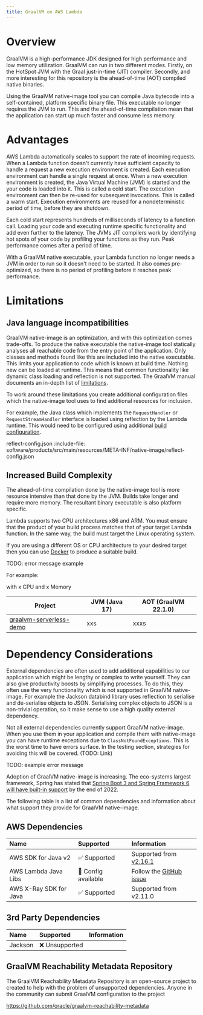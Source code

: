 ```yaml
---
title: GraalVM on AWS Lambda
---
```


# Overview

GraalVM is a high-performance JDK designed for high performance and low memory utilization. GraalVM can run in two different modes. Firstly, on the HotSpot JVM with the Graal just-in-time (JIT) compiler. Secondly, and more interesting for this repository is the ahead-of-time (AOT) compiled native binaries.

Using the GraalVM native-image tool you can compile Java bytecode into a self-contained, platform specific binary file. This executable no longer requires the JVM to run. This and the ahead-of-time compilation mean that the application can start up much faster and consume less memory.

# Advantages

AWS Lambda automatically scales to support the rate of incoming requests. When a Lambda function doesn't currently have sufficient capacity to handle a request a new execution environment is created. Each execution environment can handle a single request at once. When a new execution environment is created, the Java Virtual Machine (JVM) is started and the your code is loaded into it. This is called a cold start. The execution environment can then be re-used for subsequent invocations. This is called a warm start. Execution environments are reused for a nondeterministic period of time, before they are shutdown.

Each cold start represents hundreds of milliseconds of latency to a function call. Loading your code and executing runtime specific functionality and add even further to the latency. The JVMs JIT compilers work by identifying hot spots of your code by profiling your functions as they run. Peak performance comes after a period of time.

With a GraalVM native executable, your Lambda function no longer needs a JVM in order to run so it doesn't need to be started. It also comes pre-optimized, so there is no period of profiling before it reaches peak performance. 

# Limitations

## Java language incompatibilities

GraalVM native-image is an optimization, and with this optimization comes trade-offs. To produce the native executable the native-image tool statically analyses all reachable code from the entry point of the application. Only classes and methods found like this are included into the native executable. This limits your application to code which is known at build time. Nothing new can be loaded at runtime. This means that common functionality like dynamic class loading and reflection is not supported. The GraalVM manual documents an in-depth list of [limitations](https://www.graalvm.org/22.0/reference-manual/native-image/Limitations/).

To work around these limitations you create additional configuration files which the native-image tool uses to find additional resources for inclusion.

For example, the Java class which implements the `RequestHandler` or `RequestStreamHandler` interface is loaded using reflection by the Lambda runtime. This would need to be configured using additional [build configuration](https://www.graalvm.org/22.0/reference-manual/native-image/BuildConfiguration/).

reflect-config.json
:include-file: software/products/src/main/resources/META-INF/native-image/reflect-config.json

## Increased Build Complexity

The ahead-of-time compilation done by the native-image tool is more resource intensive than that done by the JVM. Builds take longer and require more memory. The resultant binary executable is also platform specific.

Lambda supports two CPU architectures x86 and ARM. You must ensure that the product of your build process matches that of your target Lambda function. In the same way, the build must target the Linux operating system.

If you are using a different OS or CPU architecture to your desired target then you can use [Docker](https://www.docker.com/) to produce a suitable build.

TODO: error message example

For example:

with x CPU and x Memory

| Project                                                                           | JVM (Java 17) | AOT (GraalVM 22.1.0) |
|-----------------------------------------------------------------------------------|---------------|----------------------|
| [graalvm-serverless-demo](https://github.com/aws-samples/serverless-graalvm-demo) | xxs           | xxxs                 |


# Dependency Considerations

External dependencies are often used to add additional capabilities to our application which might be lengthy or complex to write yourself. They can also give productivity boosts by simplifying processes. To do this, they often use the very functionality which is not supported in GraalVM native-image. For example the Jackson databind library uses reflection to serialise and de-serialise objects to JSON. Serialising complex objects to JSON is a non-trivial operation, so it make sense to use a high quality external dependency.

Not all external dependencies currently support GraalVM native-image. When you use them in your application and compile them with native-image you can have runtime exceptions due to `ClassNotFoundExceptions`. This is the worst time to have errors surface. In the testing section, strategies for avoiding this will be covered. (TODO: Link)

TODO: example error message

Adoption of GraalVM native-image is increasing. The eco-systems largest framework, Spring has stated that [Spring Boot 3 and Spring Framework 6 will have built-in support](https://www.infoq.com/articles/native-java-spring-boot/) by the end of 2022.

The following table is a list of common dependencies and information about what support they provide for GraalVM native-image.

## AWS Dependencies

| Name                   | Supported                         | Information                                                                                                                |
|:-----------------------|:----------------------------------|:---------------------------------------------------------------------------------------------------------------------------|
| AWS SDK for Java v2    | :white_check_mark: Supported      | Supported from [v2.16.1](https://aws.amazon.com/blogs/developer/graalvm-native-image-support-in-the-aws-sdk-for-java-2-x/) |
| AWS Lambda Java Libs   | :page_facing_up: Config available | Follow the [GitHub issue](https://github.com/aws/aws-lambda-java-libs/issues/272)                                          |
| AWS X-Ray SDK for Java | :white_check_mark: Supported      | Supported from v2.11.0                                                                                                     |

## 3rd Party Dependencies

| Name     | Supported       | Information                                                                                                                |
|:---------|:----------------|:---------------------------------------------------------------------------------------------------------------------------|
| Jackson  | :x: Unsupported |                                                                                                                            |

## GraalVM Reachability Metadata Repository

The GraalVM Reachability Metadata Repository is an open-source project to created to help with the problem of unsupported dependencies. Anyone in the community can submit GraalVM configuration to the project

https://github.com/oracle/graalvm-reachability-metadata
